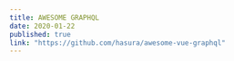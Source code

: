 ```yaml
---
title: AWESOME GRAPHQL
date: 2020-01-22
published: true
link: "https://github.com/hasura/awesome-vue-graphql"
---
```

